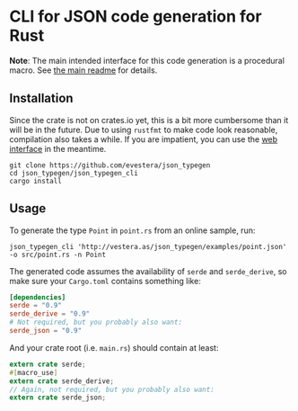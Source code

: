 # CLI for JSON code generation for Rust

**Note**: The main intended interface for this code generation is a procedural macro. See [the main readme](../README.md) for details.


## Installation

Since the crate is not on crates.io yet, this is a bit more cumbersome than it will be in the future. Due to using `rustfmt` to make code look reasonable, compilation also takes a while. If you are impatient, you can use the [web interface](../README.md#web-interface) in the meantime.

```
git clone https://github.com/evestera/json_typegen
cd json_typegen/json_typegen_cli
cargo install
```


## Usage

To generate the type `Point` in `point.rs` from an online sample, run:

```
json_typegen_cli 'http://vestera.as/json_typegen/examples/point.json' -o src/point.rs -n Point
```

The generated code assumes the availability of `serde` and `serde_derive`, so make sure your `Cargo.toml` contains something like:

```toml
[dependencies]
serde = "0.9"
serde_derive = "0.9"
# Not required, but you probably also want:
serde_json = "0.9"
```

And your crate root (i.e. `main.rs`) should contain at least:

```rust
extern crate serde;
#[macro_use]
extern crate serde_derive;
// Again, not required, but you probably also want:
extern crate serde_json;
```
